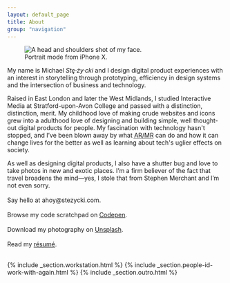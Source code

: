 ```yaml
---
layout: default_page
title: About
group: "navigation"
---
```

<div class="text-col u--m-bottom--huge">
  <figure class="gallery">
    <picture>
      <source
        type="image/webp"
        srcset="/assets/img/content/mugshot.webp 1x,
                /assets/img/content/mugshot@2x.webp 2x">
      <source
        type="image/jpg"
        srcset="/assets/img/content/mugshot.jpg 1x,
                /assets/img/content/mugshot@2x.jpg 2x">
      <img
        src="/assets/img/content/mugshot.jpg"
        srcset="/assets/img/content/mugshot.jpg 1x,
                /assets/img/content/mugshot@2x.jpg 2x"
        alt="A head and shoulders shot of my face."
        loading="auto"
        class="u--m-bottom"
        width="528"
        height="528">
    </picture>
    <figcaption>Portrait mode from iPhone X.</figcaption>
  </figure>
  <p>
    My name is Michael <dfn title="[ste-zee-key]">St&#281;&middot;&#380;y&middot;cki</dfn> and I design digital product experiences with an interest in storytelling through prototyping, efficiency in design systems and the intersection of business and technology.
  </p>
  <p>
    Raised in East London and later the West Midlands, I studied Interactive Media at Stratford-upon-Avon College and passed with a distinction, distinction, merit. My childhood love of making crude websites and icons grew into a adulthood love of designing and building simple, well thought-out digital products for people. My fascination with technology hasn't stopped, and I’ve been blown away by what <abbr title="Augmented Reality/Mixed Reality">AR/MR</abbr> can do and how it can change lives for the better as well as learning about tech's uglier effects on society.
  </p>
  <p>
    As well as designing digital products, I also have a shutter bug and love to take photos in new and exotic places. I’m a firm believer of the fact that travel broadens the mind—yes, I stole that from Stephen Merchant and I’m not even sorry.<br><br>
    Say hello at <label for="toggle-checkbox" class="visual-link toggle-label" title="Drop me a line.">ahoy@stezycki.com</label>.<br><br>
    Browse my code scratchpad on <a href="https://codepen.io/mr-stezz/" title="Have a look at my code scrapbook on Codepen." rel="noreferrer" target="_blank" aria-label="Codepen (Opens in new tab)">Codepen</a>.<br><br>
    Download my photography on <a href="https://unsplash.com/@stez" title="Download my photography for free on Unsplash." rel="noreferrer" target="_blank" aria-label="Unsplash (Opens in new tab)">Unsplash</a>.<br><br>
    Read my <a href="https://codepen.io/mr-stezz/full/PLKGEG" rel="noreferrer" target="_blank" aria-label="Résumé (Opens in new tab)">r&eacute;sum&eacute;</a>.<br><br>
  </p>
</div>
{% include _section.workstation.html %}
{% include _section.people-id-work-with-again.html %}
{% include _section.outro.html %}